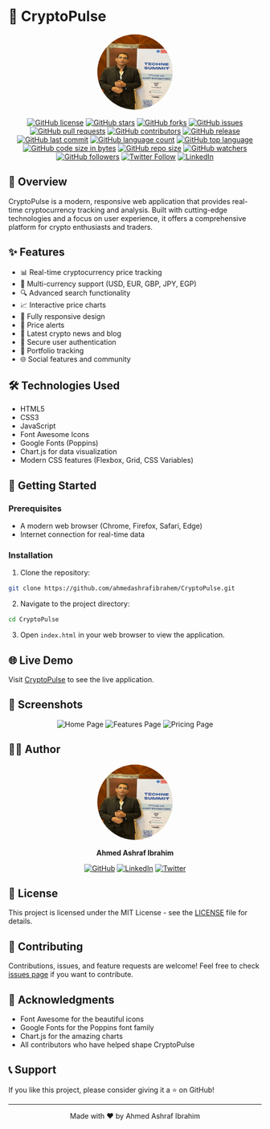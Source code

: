 # 🚀 CryptoPulse

<div align="center">
  <img src="https://github.com/ahmedashrafibrahem/CryptoPulse/blob/main/assets/dev.jpg?raw=true" alt="CryptoPulse Logo" width="150" height="150" style="border-radius: 50%;">
  
  [![GitHub license](https://img.shields.io/github/license/ahmedashrafibrahem/CryptoPulse)](https://github.com/ahmedashrafibrahem/CryptoPulse/blob/main/LICENSE)
  [![GitHub stars](https://img.shields.io/github/stars/ahmedashrafibrahem/CryptoPulse)](https://github.com/ahmedashrafibrahem/CryptoPulse/stargazers)
  [![GitHub forks](https://img.shields.io/github/forks/ahmedashrafibrahem/CryptoPulse)](https://github.com/ahmedashrafibrahem/CryptoPulse/network)
  [![GitHub issues](https://img.shields.io/github/issues/ahmedashrafibrahem/CryptoPulse)](https://github.com/ahmedashrafibrahem/CryptoPulse/issues)
  [![GitHub pull requests](https://img.shields.io/github/issues-pr/ahmedashrafibrahem/CryptoPulse)](https://github.com/ahmedashrafibrahem/CryptoPulse/pulls)
  [![GitHub contributors](https://img.shields.io/github/contributors/ahmedashrafibrahem/CryptoPulse)](https://github.com/ahmedashrafibrahem/CryptoPulse/graphs/contributors)
  [![GitHub release](https://img.shields.io/github/v/release/ahmedashrafibrahem/CryptoPulse)](https://github.com/ahmedashrafibrahem/CryptoPulse/releases)
  [![GitHub last commit](https://img.shields.io/github/last-commit/ahmedashrafibrahem/CryptoPulse)](https://github.com/ahmedashrafibrahem/CryptoPulse/commits/main)
  [![GitHub language count](https://img.shields.io/github/languages/count/ahmedashrafibrahem/CryptoPulse)](https://github.com/ahmedashrafibrahem/CryptoPulse)
  [![GitHub top language](https://img.shields.io/github/languages/top/ahmedashrafibrahem/CryptoPulse)](https://github.com/ahmedashrafibrahem/CryptoPulse)
  [![GitHub code size in bytes](https://img.shields.io/github/languages/code-size/ahmedashrafibrahem/CryptoPulse)](https://github.com/ahmedashrafibrahem/CryptoPulse)
  [![GitHub repo size](https://img.shields.io/github/repo-size/ahmedashrafibrahem/CryptoPulse)](https://github.com/ahmedashrafibrahem/CryptoPulse)
  [![GitHub watchers](https://img.shields.io/github/watchers/ahmedashrafibrahem/CryptoPulse)](https://github.com/ahmedashrafibrahem/CryptoPulse/watchers)
  [![GitHub followers](https://img.shields.io/github/followers/ahmedashrafibrahem)](https://github.com/ahmedashrafibrahem)
  [![Twitter Follow](https://img.shields.io/twitter/follow/yourusername?style=social)](https://twitter.com/yourusername)
  [![LinkedIn](https://img.shields.io/badge/LinkedIn-Connect-blue)](https://www.linkedin.com/in/ahmedashrafibrahim1mnoomidooashraf/)
</div>

## 🌟 Overview

CryptoPulse is a modern, responsive web application that provides real-time cryptocurrency tracking and analysis. Built with cutting-edge technologies and a focus on user experience, it offers a comprehensive platform for crypto enthusiasts and traders.

## ✨ Features

- 📊 Real-time cryptocurrency price tracking
- 💱 Multi-currency support (USD, EUR, GBP, JPY, EGP)
- 🔍 Advanced search functionality
- 📈 Interactive price charts
- 📱 Fully responsive design
- 🔔 Price alerts
- 📰 Latest crypto news and blog
- 🔐 Secure user authentication
- 💼 Portfolio tracking
- 🌐 Social features and community

## 🛠️ Technologies Used

- HTML5
- CSS3
- JavaScript
- Font Awesome Icons
- Google Fonts (Poppins)
- Chart.js for data visualization
- Modern CSS features (Flexbox, Grid, CSS Variables)

## 🚀 Getting Started

### Prerequisites

- A modern web browser (Chrome, Firefox, Safari, Edge)
- Internet connection for real-time data

### Installation

1. Clone the repository:
```bash
git clone https://github.com/ahmedashrafibrahem/CryptoPulse.git
```

2. Navigate to the project directory:
```bash
cd CryptoPulse
```

3. Open `index.html` in your web browser to view the application.

## 🌐 Live Demo

Visit [CryptoPulse](https://ahmedashrafibrahem.github.io/CryptoPulse) to see the live application.

## 📱 Screenshots

<div align="center">
  <img src="https://github.com/ahmedashrafibrahem/CryptoPulse/blob/main/assets/screenshots/home.png" alt="Home Page" width="300">
  <img src="https://github.com/ahmedashrafibrahem/CryptoPulse/blob/main/assets/screenshots/features.png" alt="Features Page" width="300">
  <img src="https://github.com/ahmedashrafibrahem/CryptoPulse/blob/main/assets/screenshots/pricing.png" alt="Pricing Page" width="300">
</div>

## 👨‍💻 Author

<div align="center">
  <img src="https://github.com/ahmedashrafibrahem/CryptoPulse/blob/main/assets/dev.jpg?raw=true" alt="Ahmed Ashraf Ibrahim" width="150" height="150" style="border-radius: 50%;">
  
  **Ahmed Ashraf Ibrahim**
  
  [![GitHub](https://img.shields.io/badge/GitHub-Profile-black)](https://github.com/ahmedashrafibrahem)
  [![LinkedIn](https://img.shields.io/badge/LinkedIn-Connect-blue)](https://www.linkedin.com/in/ahmedashrafibrahim1mnoomidooashraf/)
  [![Twitter](https://img.shields.io/badge/Twitter-Follow-blue)](https://twitter.com/yourusername)
</div>

## 📄 License

This project is licensed under the MIT License - see the [LICENSE](LICENSE) file for details.

## 🤝 Contributing

Contributions, issues, and feature requests are welcome! Feel free to check [issues page](https://github.com/ahmedashrafibrahem/CryptoPulse/issues) if you want to contribute.

## 🙏 Acknowledgments

- Font Awesome for the beautiful icons
- Google Fonts for the Poppins font family
- Chart.js for the amazing charts
- All contributors who have helped shape CryptoPulse

## 📞 Support

If you like this project, please consider giving it a ⭐️ on GitHub!

---

<div align="center">
  Made with ❤️ by Ahmed Ashraf Ibrahim
</div>
